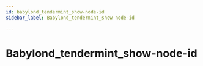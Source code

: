```yaml
---
id: babylond_tendermint_show-node-id
sidebar_label: Babylond_tendermint_show-node-id

---
```


# Babylond_tendermint_show-node-id